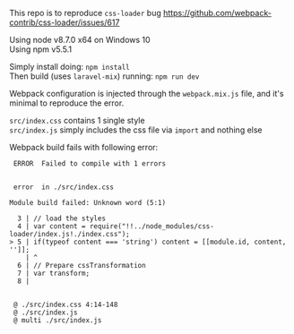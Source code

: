 This repo is to reproduce `css-loader` bug https://github.com/webpack-contrib/css-loader/issues/617  

Using node v8.7.0 x64 on Windows 10  
Using npm v5.5.1
 
Simply install doing:  `npm install`  
Then build (uses `laravel-mix`) running: `npm run dev`
 
 
Webpack configuration is injected through the `webpack.mix.js` file, and it's minimal to reproduce the error.

`src/index.css` contains 1 single style  
`src/index.js` simply includes the css file via `import` and nothing else
 
Webpack build fails with following error:

```
 ERROR  Failed to compile with 1 errors
 
 
 error  in ./src/index.css

Module build failed: Unknown word (5:1)

  3 | // load the styles
  4 | var content = require("!!../node_modules/css-loader/index.js!./index.css");
> 5 | if(typeof content === 'string') content = [[module.id, content, '']];
    | ^
  6 | // Prepare cssTransformation
  7 | var transform;
  8 |


 @ ./src/index.css 4:14-148
 @ ./src/index.js
 @ multi ./src/index.js
 ```